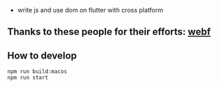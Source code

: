 - write js and use dom on flutter with cross platform



## Thanks to these people for their efforts: [webf](https://github.com/openwebf/webf)


## How to develop
```
npm run build:macos
npm run start
```
